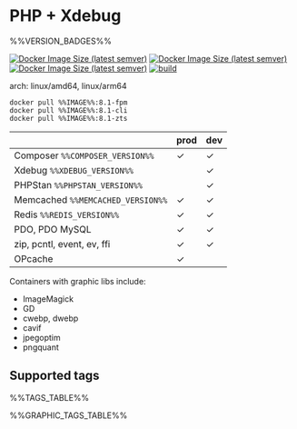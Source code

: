 # PHP + Xdebug

%%VERSION_BADGES%%

[![Docker Image Size (latest semver)](https://img.shields.io/docker/image-size/%%IMAGE%%/%%LATEST_TAG%%?label=w%2Fo%20graphic%20libs)](https://hub.docker.com/r/%%IMAGE%%)
[![Docker Image Size (latest semver)](https://img.shields.io/docker/image-size/%%IMAGE%%/%%LATEST_GRAPHIC_TAG%%?label=w%2F%20graphic%20libs)](https://hub.docker.com/r/%%IMAGE%%)
[![Docker Image Size (latest semver)](https://img.shields.io/docker/pulls/%%IMAGE%%)](https://hub.docker.com/r/%%IMAGE%%)
[![build](https://github.com/hyqo/docker-php-alpine/actions/workflows/build.yml/badge.svg?event=push)](https://github.com/hyqo/docker-php-alpine/actions/workflows/build.yml)

arch: linux/amd64, linux/arm64

```
docker pull %%IMAGE%%:8.1-fpm
docker pull %%IMAGE%%:8.1-cli
docker pull %%IMAGE%%:8.1-zts
```

|                                   | prod    | dev     |
|-----------------------------------|---------|---------|
| Composer `%%COMPOSER_VERSION%%`   | &check; | &check; |
| Xdebug `%%XDEBUG_VERSION%%`       |         | &check; |
| PHPStan `%%PHPSTAN_VERSION%%`     |         | &check; |
| Memcached `%%MEMCACHED_VERSION%%` | &check; | &check; |
| Redis `%%REDIS_VERSION%%`         | &check; | &check; |
| PDO, PDO MySQL                    | &check; | &check; |
| zip, pcntl, event, ev, ffi        | &check; | &check; |
| OPcache                           | &check; |         |

Containers with graphic libs include:
* ImageMagick
* GD
* cwebp, dwebp
* cavif
* jpegoptim
* pngquant

## Supported tags

%%TAGS_TABLE%%

%%GRAPHIC_TAGS_TABLE%%

